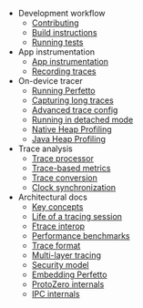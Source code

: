 * Development workflow
  * [Contributing](contributing.md)
  * [Build instructions](build-instructions.md)
  * [Running tests](testing.md)
* App instrumentation
  * [App instrumentation](app-instrumentation.md)
  * [Recording traces](recording-traces.md)
* On-device tracer
  * [Running Perfetto](running.md)
  * [Capturing long traces](long-traces.md)
  * [Advanced trace config](trace-config.md)
  * [Running in detached mode](detached-mode.md)
  * [Native Heap Profiling](heapprofd.md)
  * [Java Heap Profiling](java-hprof.md)
* Trace analysis
  * [Trace processor](trace-processor.md)
  * [Trace-based metrics](metrics.md)
  * [Trace conversion](traceconv.md)
  * [Clock synchronization](clock-sync.md)
* Architectural docs
  * [Key concepts](architecture.md)
  * [Life of a tracing session](life-of-a-tracing-session.md)
  * [Ftrace interop](ftrace.md)
  * [Performance benchmarks](benchmarks.md)
  * [Trace format](trace-format.md)
  * [Multi-layer tracing](multi-layer-tracing.md)
  * [Security model](security-model.md)
  * [Embedding Perfetto](embedder-guide.md)
  * [ProtoZero internals](protozero.md)
  * [IPC internals](ipc.md)
